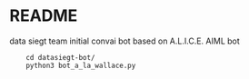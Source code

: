 # README #

data siegt team initial convai bot based on A.L.I.C.E. AIML bot

```
    cd datasiegt-bot/
    python3 bot_a_la_wallace.py
```